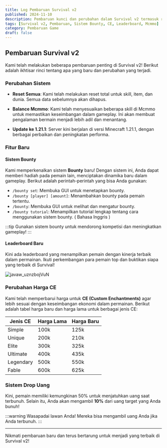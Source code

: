 ```yaml
---
title: Log Pembaruan Survival v2
published: 2024-11-10
description: Pembaruan kunci dan perubahan dalam Survival v2 termasuk reset total, sistem bounty baru, perubahan harga CE, dan lainnya.
tags: [Survival v2, Pembaruan, Sistem Bounty, CE, Leaderboard, Mcmmo]
category: Pembaruan Game
draft: false
---
```


## Pembaruan Survival v2

Kami telah melakukan beberapa pembaruan penting di Survival v2! Berikut adalah ikhtisar rinci tentang apa yang baru dan perubahan yang terjadi.

### Perubahan Sistem

- **Reset Semua**: Kami telah melakukan reset total untuk skill, item, dan dunia. Semua data sebelumnya akan dihapus.

- **Balance Mcmmo**: Kami telah menyesuaikan beberapa skill di Mcmmo untuk memastikan keseimbangan dalam gameplay. Ini akan membuat pengalaman bermain menjadi lebih adil dan menantang.

- **Update ke 1.21.1**: Server kini berjalan di versi Minecraft 1.21.1, dengan berbagai perbaikan dan peningkatan performa.

### Fitur Baru

#### Sistem Bounty

Kami memperkenalkan sistem **Bounty** baru! Dengan sistem ini, Anda dapat memberi hadiah pada pemain lain, menciptakan dinamika baru dalam gameplay. Berikut adalah perintah-perintah yang bisa Anda gunakan:

- `/bounty set`: Membuka GUI untuk menetapkan bounty.
- `/bounty [player] [amount]`: Menambahkan bounty pada pemain tertentu.
- `/bounty`: Membuka GUI untuk melihat dan mengatur bounty.
- `/bounty tutorial`: Menampilkan tutorial lengkap tentang cara menggunakan sistem bounty. ( Bahasa Inggris )

:::tip
Gunakan sistem bounty untuk mendorong kompetisi dan meningkatkan gameplay! 
:::

#### Leaderboard Baru

Kini ada leaderboard yang menampilkan pemain dengan kinerja terbaik dalam permainan. Ikuti perkembangan para pemain top dan buktikan siapa yang terbaik di Survival!

![javaw_uznzbojVuN](https://github.com/user-attachments/assets/a56720c8-fb54-42c5-ab90-59fc400f77d9)

### Perubahan Harga CE

Kami telah memperbarui harga untuk **CE (Custom Enchantments)** agar lebih sesuai dengan keseimbangan ekonomi dalam permainan. Berikut adalah tabel harga baru dan harga lama untuk berbagai jenis CE:

| **Jenis CE**  | **Harga Lama** | **Harga Baru** |
|----------------|----------------|----------------|
| Simple         | 100k           | 125k           |
| Unique         | 200k           | 210k           |
| Elite          | 300k           | 325k           |
| Ultimate       | 400k           | 435k           |
| Legendary      | 500k           | 550k           |
| Fable          | 600k           | 625k           |

### Sistem Drop Uang

Kini, pemain memiliki kemungkinan 50% untuk menjatuhkan uang saat terbunuh. Selain itu, Anda akan mengambil **10%** dari uang target yang Anda bunuh!

:::warning
Wasapadai lawan Anda! Mereka bisa mengambil uang Anda jika Anda terbunuh.
:::

---
Nikmati pembaruan baru dan terus bertarung untuk menjadi yang terbaik di Survival v2!
